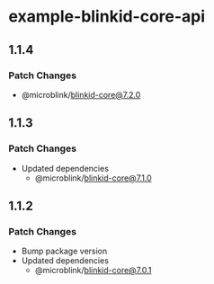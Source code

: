 # example-blinkid-core-api

## 1.1.4

### Patch Changes

- @microblink/blinkid-core@7.2.0

## 1.1.3

### Patch Changes

- Updated dependencies
  - @microblink/blinkid-core@7.1.0

## 1.1.2

### Patch Changes

- Bump package version
- Updated dependencies
  - @microblink/blinkid-core@7.0.1
